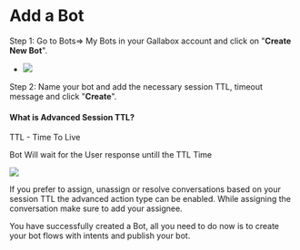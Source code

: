 # Add a Bot

Step 1: Go to Bots⇒ My Bots in your Gallabox account and click on "**Create New Bot**".

* ![](<../../.gitbook/assets/image (49).png>)

Step 2: Name your bot and add the necessary session TTL, timeout message and click "**Create**".

#### **What is Advanced Session TTL?**

TTL - Time To Live

Bot Will wait for the User response untill the TTL Time

![](<../../.gitbook/assets/image (103).png>)

If you prefer to assign, unassign or resolve conversations based on your session TTL the advanced action type can be enabled. While assigning the conversation make sure to add your assignee.

You have successfully created a Bot, all you need to do now is to create your bot flows with intents and publish your bot.

